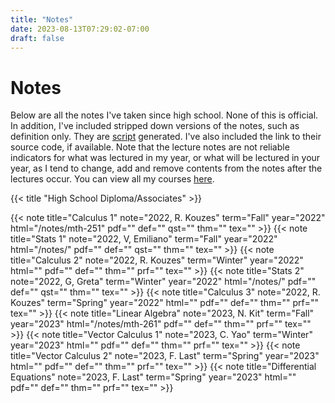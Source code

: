```yaml
---
title: "Notes"
date: 2023-08-13T07:29:02-07:00
draft: false
---
```


# Notes

Below are all the notes I've taken since high school. None of this is official.
In addition, I've included stripped down versions of the notes, such as
definition only. They are
[script](https://github.com/SingularisArt/school-setup/) generated. I've also
included the link to their source code, if available. Note that the lecture
notes are not reliable indicators for what was lectured in my year, or what will
be lectured in your year, as I tend to change, add and remove contents from the
notes after the lectures occur. You can view all my courses
[here](https://github.com/SingularisArt/LaTeX/tree/master/lecture-notes).

{{< title "High School Diploma/Associates" >}}

<div class="flex justify-center flex-row gap-5 flex-wrap">
  {{< note title="Calculus 1" note="2022, R. Kouzes" term="Fall" year="2022" html="/notes/mth-251" pdf="" def="" qst="" thm="" tex="" >}}
  {{< note title="Stats 1" note="2022, V, Emiliano" term="Fall" year="2022" html="/notes/" pdf="" def="" qst="" thm="" tex="" >}}
  {{< note title="Calculus 2" note="2022, R. Kouzes" term="Winter" year="2022" html="" pdf="" def="" thm="" prf="" tex="" >}}
  {{< note title="Stats 2" note="2022, G, Greta" term="Winter" year="2022" html="/notes/" pdf="" def="" qst="" thm="" tex="" >}}
  {{< note title="Calculus 3" note="2022, R. Kouzes" term="Spring" year="2022" html="" pdf="" def="" thm="" prf="" tex="" >}}
  {{< note title="Linear Algebra" note="2023, N. Kit" term="Fall" year="2023" html="/notes/mth-261" pdf="" def="" thm="" prf="" tex="" >}}
  {{< note title="Vector Calculus 1" note="2023, C. Yao" term="Winter" year="2023" html="" pdf="" def="" thm="" prf="" tex="" >}}
  {{< note title="Vector Calculus 2" note="2023, F. Last" term="Spring" year="2023" html="" pdf="" def="" thm="" prf="" tex="" >}}
  {{< note title="Differential Equations" note="2023, F. Last" term="Spring" year="2023" html="" pdf="" def="" thm="" prf="" tex="" >}}
</div>

<!-- {{< title "Bachelor" >}} -->

<!-- {{< title "Master" >}} -->

<!-- {{< title "PhD" >}} -->
